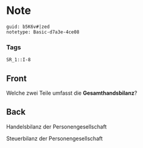 # Note
```
guid: b5K6v#|zed
notetype: Basic-d7a3e-4ce08
```

### Tags
```
SR_1::I-8
```

## Front
Welche zwei Teile umfasst die <b>Gesamthandsbilanz</b>?

## Back
Handelsbilanz der Personengesellschaft
<div>
  Steuerbilanz der Personengesellschaft
</div>
